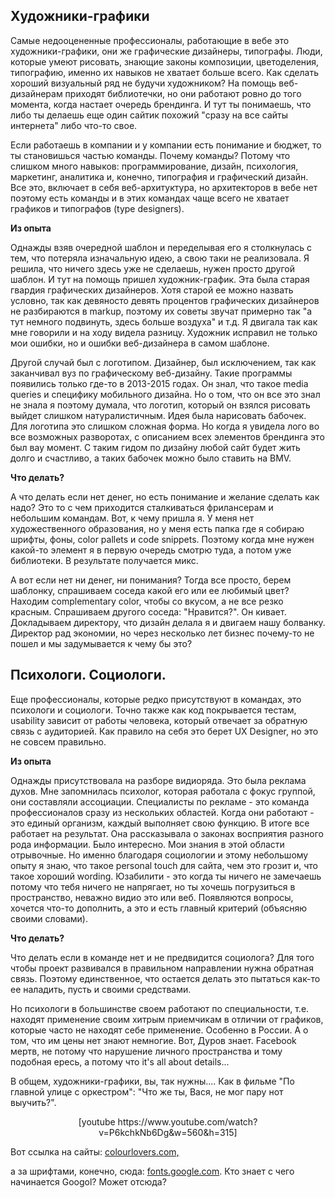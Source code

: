 <h2>Художники-графики</h2>
Самые недооцененные профессионалы, работающие в вебе это художники-графики, они же графические дизайнеры, типографы. Люди, которые умеют рисовать, знающие законы композиции, цветоделения, типографию, именно их навыков не хватает больше всего. Как сделать хороший визуальный ряд не будучи художником? На помощь веб-дизайнерам приходят библиотечки, но они работают ровно до того момента, когда настает очередь брендинга. И тут ты понимаешь, что либо ты делаешь еще один сайтик похожий "сразу на все сайты интернета" либо что-то свое.

<!--more-->

Если работаешь в компании и у компании есть понимание и бюджет, то ты становишься частью команды. Почему команды? Потому что слишком много навыков: программирование, дизайн, психология, маркетинг, аналитика и, конечно, типография и графический дизайн. Все это, включает в себя веб-архитуктура, но архитекторов в вебе нет поэтому есть команды и в этих командах чаще всего не хватает графиков и типографов (type designers).

<strong>Из опыта</strong>

Однажды взяв очередной шаблон и переделывая его я столкнулась с тем, что потеряла изначальную идею, а свою таки не реализовала. Я решила, что ничего здесь уже не сделаешь, нужен просто другой шаблон. И тут на помощь пришел художник-график. Эта была старая гвардия графических дизайнеров. Хотя старой ее можно назвать условно, так как девяносто девять процентов графических дизайнеров не разбираются в markup, поэтому их советы звучат примерно так "а тут немного подвинуть, здесь больше воздуха" и т.д.  Я двигала так как  мне говорили и на ходу видела разницу.  Художник исправил не только мои ошибки, но и ошибки веб-дизайнера в самом шаблоне.

Другой случай был с логотипом. Дизайнер, был исключением, так как заканчивал вуз по графическому веб-дизайну. Такие программы появились только где-то в 2013-2015 годах.  Он знал, что такое media queries и специфику мобильного дизайна. Но о том, что он все это знал не знала я поэтому думала, что логотип, который он взялся рисовать выйдет слишком натуралистичным. Идея была нарисовать бабочек. Для логотипа это слишком сложная форма. Но когда я увидела лого во все возможных разворотах, с описанием всех элементов брендинга  это был вау момент. С таким гидом по дизайну любой сайт будет жить долго и счастливо, а таких бабочек можно было ставить на BMV.

<strong>Что делать?</strong>

А что делать если нет денег, но есть понимание и желание сделать как надо? Это то с чем приходится сталкиваться фрилансерам и небольшим командам. Вот, к чему пришла я. У меня нет художественного образования, но у меня есть папка где я собираю шрифты, фоны, color pallets и code snippets. Поэтому когда мне нужен какой-то элемент я в первую очередь смотрю туда, а потом уже библиотеки. В результате получается микс.

А вот если нет ни денег, ни понимания? Тогда все просто, берем шаблонку, спрашиваем соседа какой его или ее любимый цвет?  Находим complementary color, чтобы со вкусом, а не все  резко красным. Спрашиваем другого соседа: "Нравится?". Он кивает. Докладываем директору, что дизайн делала я и двигаем нашу болванку. Директор рад экономии, но через несколько лет бизнес почему-то не пошел и мы задумывается к чему бы это?
<h2>Психологи. Социологи.<strong>
</strong></h2>
Еще профессионалы, которые редко присутствуют в командах,  это психологи и социологи. Точно также как код покрывается тестам,  usability зависит от работы человека, который отвечает за обратную связь с аудиторией. Как правило на себя это берет UX Designer, но это не совсем правильно.

<strong>Из опыта</strong>

Однажды присутствовала на разборе видиоряда. Это была реклама духов. Мне запомнилась психолог, которая работала с фокус группой, они составляли ассоциации. Специалисты по рекламе - это команда профессионалов  сразу  из нескольких областей. Когда они работают - это единый организм, каждый выполняет свою функцию. В итоге все работает на результат.  Она рассказывала о законах восприятия разного рода информации. Было интересно. Мои знания в этой области отрывочные. Но именно благодаря социологии и этому небольшому опыту я знаю, что такое  personal touch для сайта, чем это грозит и, что такое хороший wording. Юзабилити  - это когда ты ничего не замечаешь потому что тебя ничего не напрягает, но ты хочешь погрузиться в пространство, неважно видио это или веб. Появляются вопросы, хочется что-то дополнить, а это и есть главный критерий (объясняю своими словами).

<strong>Что делать?</strong>

Что делать если в команде нет и не предвидится социолога?  Для того чтобы проект развивался в правильном направлении нужна обратная связь. Поэтому единственное, что остается делать это пытаться как-то ее наладить, пусть и своими средствами.

Но психологи в большинстве своем работают по специальности, т.е. находят применение своим хитрым приемчикам в отличии от графиков, которые часто не находят себе применение. Особенно в России. А о том, что им цены нет знают немногие. Вот, Дуров знает. Facebook мертв, не потому что нарушение личного пространства и тому подобная ересь, а потому что it's all about details...

В общем, художники-графики, вы, так нужны.... Как в фильме "По главной улице с оркестром": "Что же ты, Вася, не мог пару  нот выучить?".
<p style="text-align: center;">[youtube https://www.youtube.com/watch?v=P6kchkNb6Dg&w=560&h=315]</p>
Вот ссылка на сайты: <a href="http://www.colourlovers.com/" target="_blank" rel="noopener">colourlovers.com, </a>

а за шрифтами, конечно, сюда: <a href="https://fonts.google.com/" target="_blank" rel="noopener">fonts.google.com</a>. Кто знает с чего начинается Googol? Может отсюда?
